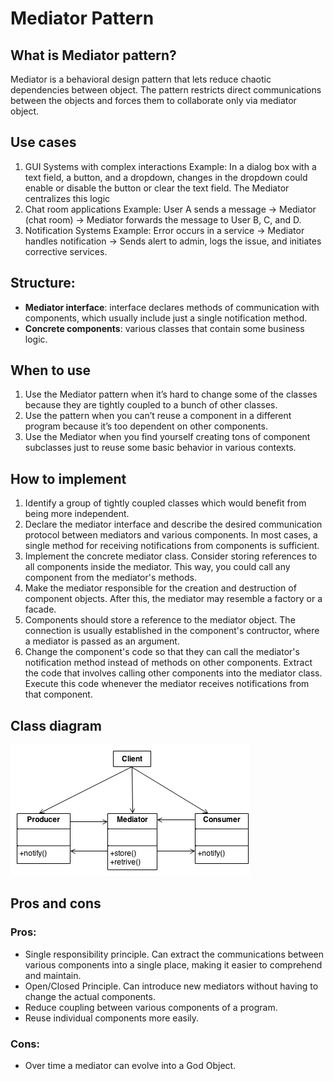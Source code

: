 # Mediator Pattern

## What is Mediator pattern?

Mediator is a behavioral design pattern that lets reduce chaotic dependencies between object. The pattern restricts direct communications between the objects and forces them to collaborate only via mediator object.

## Use cases

1. GUI Systems with complex interactions
   Example:
   In a dialog box with a text field, a button, and a dropdown, changes in the dropdown could enable or disable the button or clear the text field. The Mediator centralizes this logic
2. Chat room applications
   Example:
   User A sends a message -> Mediator (chat room) -> Mediator forwards the message to User B, C, and D.
3. Notification Systems
   Example:
   Error occurs in a service -> Mediator handles notification -> Sends alert to admin, logs the issue, and initiates corrective services.

## Structure:

- **Mediator interface**: interface declares methods of communication with components, which usually include just a single notification method.
- **Concrete components**: various classes that contain some business logic.

## When to use

1. Use the Mediator pattern when it’s hard to change some of the classes because they are tightly coupled to a bunch of other classes.
2. Use the pattern when you can’t reuse a component in a different program because it’s too dependent on other components.
3. Use the Mediator when you find yourself creating tons of component subclasses just to reuse some basic behavior in various contexts.

## How to implement

1. Identify a group of tightly coupled classes which would benefit from being more independent.
2. Declare the mediator interface and describe the desired communication protocol between mediators and various components. In most cases, a single method for receiving notifications from components is sufficient.
3. Implement the concrete mediator class. Consider storing references to all components inside the mediator. This way, you could call any component from the mediator's methods.
4. Make the mediator responsible for the creation and destruction of component objects. After this, the mediator may resemble a factory or a facade.
5. Components should store a reference to the mediator object. The connection is usually established in the component's contructor, where a mediator is passed as an argument.
6. Change the component's code so that they can call the mediator's notification method instead of methods on other components. Extract the code that involves calling other components into the mediator class. Execute this code whenever the mediator receives notifications from that component.

## Class diagram

![alt text](image.png)

## Pros and cons

### Pros:

- Single responsibility principle. Can extract the communications between various components into a single place, making it easier to comprehend and maintain.
- Open/Closed Principle. Can introduce new mediators without having to change the actual components.
- Reduce coupling between various components of a program.
- Reuse individual components more easily.

### Cons:

- Over time a mediator can evolve into a God Object.
